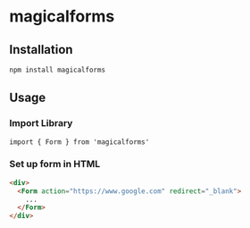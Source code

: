 # magicalforms

## Installation

```sh
npm install magicalforms
```

## Usage


### Import Library

```tsx
import { Form } from 'magicalforms'
```

### Set up form in HTML

```HTML
<div>
  <Form action="https://www.google.com" redirect="_blank">
    ...
  </Form>
</div>
```
